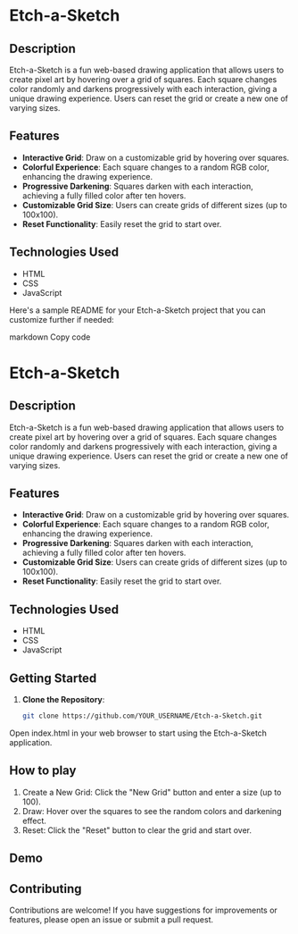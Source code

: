 # Etch-a-Sketch

## Description

Etch-a-Sketch is a fun web-based drawing application that allows users to create pixel art by hovering over a grid of squares. Each square changes color randomly and darkens progressively with each interaction, giving a unique drawing experience. Users can reset the grid or create a new one of varying sizes.

## Features

- **Interactive Grid**: Draw on a customizable grid by hovering over squares.
- **Colorful Experience**: Each square changes to a random RGB color, enhancing the drawing experience.
- **Progressive Darkening**: Squares darken with each interaction, achieving a fully filled color after ten hovers.
- **Customizable Grid Size**: Users can create grids of different sizes (up to 100x100).
- **Reset Functionality**: Easily reset the grid to start over.

## Technologies Used

- HTML
- CSS
- JavaScript


Here's a sample README for your Etch-a-Sketch project that you can customize further if needed:

markdown
Copy code
# Etch-a-Sketch

## Description

Etch-a-Sketch is a fun web-based drawing application that allows users to create pixel art by hovering over a grid of squares. Each square changes color randomly and darkens progressively with each interaction, giving a unique drawing experience. Users can reset the grid or create a new one of varying sizes.

## Features

- **Interactive Grid**: Draw on a customizable grid by hovering over squares.
- **Colorful Experience**: Each square changes to a random RGB color, enhancing the drawing experience.
- **Progressive Darkening**: Squares darken with each interaction, achieving a fully filled color after ten hovers.
- **Customizable Grid Size**: Users can create grids of different sizes (up to 100x100).
- **Reset Functionality**: Easily reset the grid to start over.

## Technologies Used

- HTML
- CSS
- JavaScript

## Getting Started

1. **Clone the Repository**:
   ```bash
   git clone https://github.com/YOUR_USERNAME/Etch-a-Sketch.git
Open index.html in your web browser to start using the Etch-a-Sketch application.
## How to play

1. Create a New Grid: Click the "New Grid" button and enter a size (up to 100).
2. Draw: Hover over the squares to see the random colors and darkening effect.
3. Reset: Click the "Reset" button to clear the grid and start over.

## Demo

## Contributing
Contributions are welcome! If you have suggestions for improvements or features, please open an issue or submit a pull request.